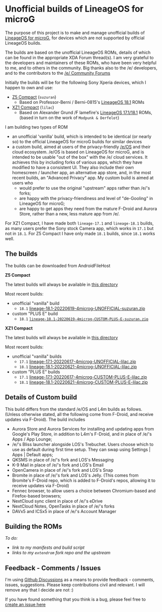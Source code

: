 # Unofficial builds of LineageOS for microG

The purpose of this project is to make and manage unofficial builds of [LineageOS for microG](https://lineage.microg.org/), for devices which are not supported by official LineageOS builds.

The builds are based on the unofficial LineageOS ROMs, details of which can be found in the appropriate XDA Forum thread(s). I am very grateful to the developers and maintainers of these ROMs, who have been very helpful to me, and to others in the community. Big thanks also to the /e/ developers, and to the contributors to the [/e/ Community Forums](https://community.e.foundation/)

Initially the builds will be for the following Sony Xperia devices, which I happen to own and use:
- [Z5 Compact](https://www.gsmarena.com/sony_xperia_z5_compact-7535.php) (`suzuran`)
   - Based on Professor-Berni / Berni-0815's [LineageOS 18.1](https://forum.xda-developers.com/t/rom-unofficial-11-r-lineageos-18-1-for-z5c-suzuran.4205135/) ROMs
- [XZ1 Compact](https://www.gsmarena.com/sony_xperia_xz1_compact-8610.php) (`lilac`)
   - Based on Alexander Grund /F lamefire's [LineageOS 17.1/18.1](https://forum.xda-developers.com/t/rom-unofficial-10-q-lineageos-17-1-for-z5c-suzuran.4052973/) ROMs, (based in turn on the work of `Modpunk & Derfelot`)  

I am building two types of ROM
- an unofficial 'vanilla' build, which is intended to be identical (or nearly so) to the official LineageOS for microG builds for similar devices
- a custom build, aimed at users of the privacy-friendly [/e/OS](https://e.foundation/e-os/) and their cloud ecosystem. /e/OS is based on LineageOS for microG, and is intended to be usable "out of the box" with the /e/ cloud services. It achieves this by including forks of various apps, which they have modified to have a consistent UI. They also include their own homescreen / launcher app, an alternative app store, and, in the most recent builds, an "Advanced Privacy" app. My custom build is aimed at users who 
  - would prefer to use the original "upstream" apps rather than /e/'s forks;
  - are happy with the privacy-friendiness and level of "de-Gooling" in LineageOS for microG;
  - are happy to get apps they need from the mature F-Droid and Aurora Store, rather than a new, less mature app from /e/.

For XZ1 Compact, I have made both `lineage-17.1` and `lineage-18.1` builds, as many users prefer the Sony stock Camera app, which works in `17.1` but not in `18.1`. For Z5 Compact I have only made `18.1` builds, since `18.1` works well.

## The builds

The builds can be downloaded from AndroidFileHost

**Z5 Compact**

The latest builds will always be available in [this directory](https://www.androidfilehost.com/?w=files&flid=322410)

Most recent builds:
- unofficial "vanilla" build
  - `18.1` [lineage-18.1-20220619-4microg-UNOFFICIAL-suzuran.zip](https://androidfilehost.com/?fid=15664248565197182677)
- custom "PLUS E" build
  - `18.1` [`lineage-18.1-20220619-4microg-CUSTOM-PLUS-E-suzuran.zip`](https://androidfilehost.com/?fid=15664248565197182679)

**XZ1 Compact**

The latest builds will always be available in [this directory](https://androidfilehost.com/?w=files&flid=322414)

Most recent builds:
- unofficial "vanilla" builds
  - `17.1`  [lineage-17.1-20220617-4microg-UNOFFICIAL-lilac.zip](https://androidfilehost.com/?fid=15664248565197181658)
  - `18.1` [lineage-18.1-20220621-4microg-UNOFFICIAL-lilac.zip](https://androidfilehost.com/?fid=15664248565197182839)
- custom "PLUS E" builds
  - `17.1` [lineage-17.1-20220617-4microg-CUSTOM-PLUS-E-lilac.zip](https://androidfilehost.com/?fid=15664248565197181657)
  - `18.1` [lineage-18.1-20220621-4microg-CUSTOM-PLUS-E-lilac.zip](https://androidfilehost.com/?fid=15664248565197182709)

## Details of Custom build
This build differs from the standard /e/OS and L4m builds as follows. (Unless otherwise stated, all the following come from F-Droid, and receive updates via F-Droid). The build includes
- Aurora Store and Aurora Services for installing and updating apps from Google's Play Store, in addition to L4m's F-Droid, and in place of /e/'s Apps / App Lounge;
- /e/'s Bliss launcher alongside LOS's Trebuchet. Users choose which to use as default during first time setup. They can swap using Settings | Apps | Default apps;
- QKSMS in place of /e/'s fork and LOS's Messaging
- K-9 Mail in place of /e/'s fork and LOS's Email
- OpenCamera in place of /e/'s fork and LOS's Snap
- Bromite in place of /e/'s fork and LOS's Jelly. (This comes from Bromite's F-Droid repo, which is added to F-Droid's repos, allowing it to receive updates via F-Droid)
- Fennec browser, to allow users a choice between Chromium-based and Firefox-based browsers;
- NextCloud sync client in place of /e/'s eDrive 
- NextCloud Notes, OpenTasks in place of /e/'s forks
- DAVx5 and ICSx5 in place of /e/'s Account Manager

## Building the ROMs

*To do:*
- *link to my manifests and build script*
- *links to my `extendrom` fork repo and the upstream*

## Feedback - Comments / Issues

I'm using [Github Discussions](https://github.com/petefoth/unofficial-l4m-builds/discussions/) as a means to provide feedback - comments, issues, suggestions. Please keep contributions civil and relevant. I will remove any that I decide are not :)

If you have found something that you think is a bug, please feel free to [create an issue here](https://github.com/petefoth/unofficial-l4m-builds/issues)
